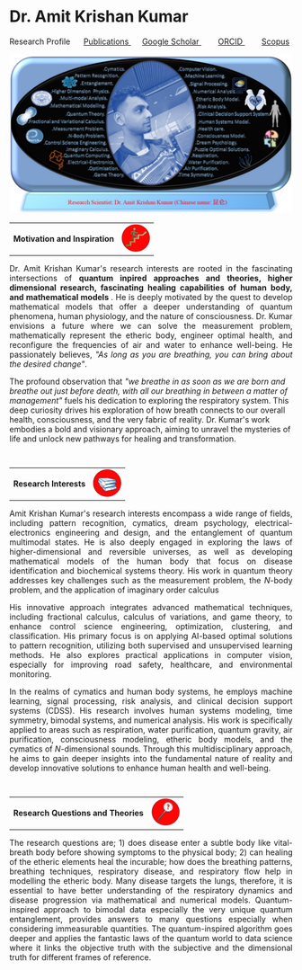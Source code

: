 <html>
  <head>
   
<meta name="description" content="Higher Dimension Research…">
    <meta name="referrer" content="origin-when-cross-origin">
<meta name="author" content="Amit Krishan Kumar">
    <meta charset="UTF-8">
    <head>
    <body>
<h1> Dr. Amit Krishan Kumar </h1>

   Research Profile &nbsp;&nbsp;&nbsp;&nbsp; <a href = "publication.html"> Publications </a> &nbsp;&nbsp;&nbsp;&nbsp;  <a href = "https://scholar.google.com/citations?user=h-KG0T0AAAAJ&hl=en"> Google Scholar </a> &nbsp;&nbsp;&nbsp;&emsp; <a href = "https://orcid.org/0000-0002-0173-2081"> ORCID </a>  &nbsp;&nbsp;&nbsp;&emsp; <a href = "https://www.scopus.com/authid/detail.uri?authorId=57218181590"> Scopus </a>  
  
  <img src="Profile1.jpg"> 
   
<div> 
<table>
      <td> <b>Motivation and Inspiration </b> 
    <td> <img src="thumbnails/motivation.jpg" width="50"> </td> 
<table>
<div>
             
  <p align="justify"> Dr. Amit Krishan Kumar's research interests are rooted in the fascinating intersections of <b> quantum inpired approaches and theories, higher dimensional research, 
  fascinating healing capabilities of human body, and mathematical models </b>. He is deeply motivated by the quest to develop mathematical models that offer a deeper understanding
  of quantum phenomena, human physiology, and the nature of consciousness. Dr. Kumar envisions a future where we can solve the measurement problem, mathematically represent the etheric body, 
  engineer optimal health, and reconfigure the frequencies of air and water to enhance well-being. He passionately believes, <em> "As long as you are breathing, you can bring about the desired change"</em>. <p>
  </p align="justify"> The profound observation that  <em>"we breathe in as soon as we are born and breathe out just before death, with all our breathing in between a matter of management"</em> fuels his dedication to exploring
  the respiratory system. This deep curiosity drives his exploration of how breath connects to our overall health, consciousness, and the very fabric of reality. Dr. Kumar's work embodies a bold and visionary approach,
  aiming to unravel the mysteries of life and unlock new pathways for healing and transformation. </p>  
    <h2> </h2>
    <table>
            <td> <b>Research Interests</b> 
    <td> <img src="thumbnails/interests.jpg" width="50"> </td>
 <table>  
  <p align="justify"> Amit Krishan Kumar's research interests encompass a wide range of fields, including pattern recognition, cymatics, dream psychology, electrical-electronics engineering and design,
  and the entanglement of quantum multimodal states. He is also deeply engaged in exploring the laws of higher-dimensional and reversible universes, as well as developing mathematical
  models of the human body that focus on disease identification and biochemical systems theory. His work in quantum theory addresses key challenges such as the measurement problem, the 
  <em>N</em>-body problem, and the application of imaginary order calculus </p>
  <p align="justify"> His innovative approach integrates advanced mathematical techniques, including fractional calculus, calculus of variations, and game theory, to enhance control science engineering, 
    optimization, clustering, and classification. His primary focus is on applying AI-based optimal solutions to pattern recognition, utilizing both supervised and unsupervised learning 
    methods. He also explores practical applications in computer vision, especially for improving road safety, healthcare, and environmental monitoring. </p> 
  <p align="justify"> In the realms of cymatics and human body systems, he employs machine learning, signal processing, risk analysis, and clinical decision support systems (CDSS). His research involves 
    human systems modeling, time symmetry, bimodal systems, and numerical analysis. His work is specifically applied to areas such as respiration, water purification, quantum gravity, 
    air purification, consciousness modeling, etheric body models, and the cymatics of <em>N</em>-dimensional sounds. Through this multidisciplinary approach, he aims to gain deeper insights 
    into the fundamental nature of reality and develop innovative solutions to enhance human health and well-being. </p> 

   <h2> </h2>
   <table>
           <td> <b>Research Questions and Theories</b>
              <td> <img src="thumbnails/question.jpg" width="50"> </td>
 <table>
<p align="justify"> The research questions are; 1) does disease enter a subtle body like vital-breath body before showing symptoms to the physical body; 2) can healing of the etheric elements 
    heal the incurable; how does the breathing patterns, breathing techniques, respiratory disease, and respiratory flow help in modelling the etheric body.  Many disease targets the lungs, 
  therefore, it is essential to have better understanding of the respiratory dynamics and disease progression via mathematical and numerical models. Quantum-inspired approach to bimodal data 
  especially the very unique quantum entanglement, provides answers to many questions especially when considering immeasurable quantities.
    The quantum-inspired algorithm goes deeper and applies the fantastic laws of the quantum world to data science where it links the objective truth with the subjective and the
    dimensional truth for different frames of reference. </p>


<body>
  
<html>


